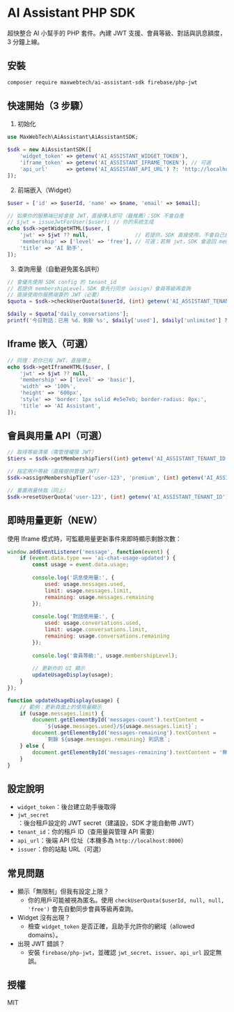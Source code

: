 # AI Assistant PHP SDK

超快整合 AI 小幫手的 PHP 套件。內建 JWT 支援、會員等級、對話與訊息額度，3 分鐘上線。

## 安裝

```bash
composer require maxwebtech/ai-assistant-sdk firebase/php-jwt
```

## 快速開始（3 步驟）

1) 初始化

```php
use MaxWebTech\AiAssistant\AiAssistantSDK;

$sdk = new AiAssistantSDK([
    'widget_token' => getenv('AI_ASSISTANT_WIDGET_TOKEN'),
    'iframe_token' => getenv('AI_ASSISTANT_IFRAME_TOKEN'), // 可選
    'api_url'      => getenv('AI_ASSISTANT_API_URL') ?: 'http://localhost:8000',
]);
```

2) 前端嵌入（Widget）

```php
$user = ['id' => $userId, 'name' => $name, 'email' => $email];

// 如果你的服務端已經會發 JWT，直接傳入即可（最推薦）；SDK 不會自產
// $jwt = issueJwtForUser($user); // 你的系統生成
echo $sdk->getWidgetHTML($user, [
    'jwt' => $jwt ?? null,               // 若提供，SDK 直接使用，不會自己產生
    'membership' => ['level' => 'free'], // 可選；若無 jwt，SDK 會退回 member-id 模式
    'title' => 'AI 助手',
]);
```

3) 查詢用量（自動避免匿名誤判）

```php
// 會優先使用 SDK config 的 tenant_id
// 若提供 membershipLevel，SDK 會先行同步（assign）會員等級再查詢
// 直接使用你服務端簽的 JWT（必要）
$quota = $sdk->checkUserQuota($userId, (int) getenv('AI_ASSISTANT_TENANT_ID'), null, null, $jwt);

$daily = $quota['daily_conversations'];
printf('今日對話：已用 %d，剩餘 %s', $daily['used'], $daily['unlimited'] ? '無限制' : (string) $daily['remaining']);
```

## Iframe 嵌入（可選）

```php
// 同理：若你已有 JWT，直接帶上
echo $sdk->getIframeHTML($user, [
    'jwt' => $jwt ?? null,
    'membership' => ['level' => 'basic'],
    'width' => '100%',
    'height' => '600px',
    'style' => 'border: 1px solid #e5e7eb; border-radius: 8px;',
    'title' => 'AI Assistant',
]);
```

## 會員與用量 API（可選）

```php
// 取得等級清單（需管理權限 JWT）
$tiers = $sdk->getMembershipTiers((int) getenv('AI_ASSISTANT_TENANT_ID'), $jwt);

// 指定用戶等級（直接提供管理 JWT）
$sdk->assignMembershipTier('user-123', 'premium', (int) getenv('AI_ASSISTANT_TENANT_ID'), $jwt);

// 重置用量快取（同上）
$sdk->resetUserQuota('user-123', (int) getenv('AI_ASSISTANT_TENANT_ID'), $jwt);
```

## 即時用量更新（NEW）

使用 Iframe 模式時，可監聽用量更新事件來即時顯示剩餘次數：

```javascript
window.addEventListener('message', function(event) {
    if (event.data.type === 'ai-chat-usage-updated') {
        const usage = event.data.usage;
        
        console.log('訊息使用量:', {
            used: usage.messages.used,
            limit: usage.messages.limit,
            remaining: usage.messages.remaining
        });
        
        console.log('對話使用量:', {
            used: usage.conversations.used,
            limit: usage.conversations.limit,
            remaining: usage.conversations.remaining
        });
        
        console.log('會員等級:', usage.membershipLevel);
        
        // 更新你的 UI 顯示
        updateUsageDisplay(usage);
    }
});

function updateUsageDisplay(usage) {
    // 範例：更新頁面上的使用量顯示
    if (usage.messages.limit) {
        document.getElementById('messages-count').textContent = 
            `${usage.messages.used}/${usage.messages.limit}`;
        document.getElementById('messages-remaining').textContent = 
            `剩餘 ${usage.messages.remaining} 則訊息`;
    } else {
        document.getElementById('messages-remaining').textContent = '無限制';
    }
}
```

## 設定說明

- `widget_token`：後台建立助手後取得
- `jwt_secret`：後台租戶設定的 JWT secret（建議設，SDK 才能自動帶 JWT）
- `tenant_id`：你的租戶 ID（查用量與管理 API 需要）
- `api_url`：後端 API 位址（本機多為 `http://localhost:8000`）
- `issuer`：你的站點 URL（可選）

## 常見問題

- 顯示「無限制」但我有設定上限？
  - 你的用戶可能被視為匿名。使用 `checkUserQuota($userId, null, null, 'free')` 會先自動同步會員等級再查詢。
- Widget 沒有出現？
  - 檢查 `widget_token` 是否正確，且助手允許你的網域（allowed domains）。
- 出現 JWT 錯誤？
  - 安裝 `firebase/php-jwt`，並確認 `jwt_secret`、`issuer`、`api_url` 設定無誤。

## 授權

MIT
